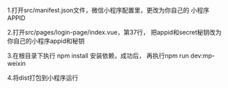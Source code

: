 1.打开src/manifest.json文件，微信小程序配置里，更改为你自己的
小程序APPID

2.打开src/pages/login-page/index.vue，第37行，
把appid和secret秘钥改为你自己的小程序appid和秘钥

3.在根目录下执行 npm install 安装依赖，成功后，
再执行npm run dev:mp-weixin

4.将dist打包到小程序运行
